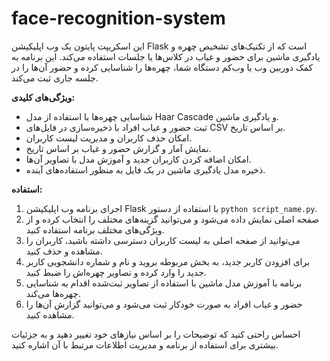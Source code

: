 # face-recognition-system
 این اسکریپت پایتون یک وب اپلیکیشن Flask است که از تکنیک‌های تشخیص چهره و یادگیری ماشین برای حضور و غیاب در کلاس‌ها یا جلسات استفاده می‌کند.
این برنامه به کمک دوربین وب یا وب‌کم دستگاه شما، چهره‌ها را شناسایی کرده و حضور آن‌ها را در جلسه جاری ثبت می‌کند.

**ویژگی‌های کلیدی:**
- شناسایی چهره‌ها با استفاده از مدل Haar Cascade و یادگیری ماشین.
- ثبت حضور و غیاب افراد با ذخیره‌سازی در فایل‌های CSV بر اساس تاریخ.
- امکان حذف کاربران و مدیریت لیست کاربران.
- نمایش آمار و گزارش حضور و غیاب بر اساس تاریخ.
- امکان اضافه کردن کاربران جدید و آموزش مدل با تصاویر آن‌ها.
- ذخیره مدل یادگیری ماشین در یک فایل به منظور استفاده‌های آینده.

**استفاده:**
1. اجرای برنامه وب اپلیکیشن Flask با استفاده از دستور `python script_name.py`.
2. صفحه اصلی نمایش داده می‌شود و می‌توانید گزینه‌های مختلف را انتخاب کرده و از ویژگی‌های مختلف برنامه استفاده کنید.
3. می‌توانید از صفحه اصلی به لیست کاربران دسترسی داشته باشید، کاربران را مشاهده و حذف کنید.
4. برای افزودن کاربر جدید، به بخش مربوطه بروید و نام و شماره دانشجویی کاربر جدید را وارد کرده و تصاویر چهره‌اش را ضبط کنید.
5. برنامه با آموزش مدل ماشین با استفاده از تصاویر ثبت‌شده اقدام به شناسایی چهره‌ها می‌کند.
6. حضور و غیاب افراد به صورت خودکار ثبت می‌شود و می‌توانید گزارش آن‌ها را مشاهده کنید.

احساس راحتی کنید که توضیحات را بر اساس نیازهای خود تغییر دهید و به جزئیات بیشتری برای استفاده از برنامه و مدیریت اطلاعات مرتبط با آن اشاره کنید.
